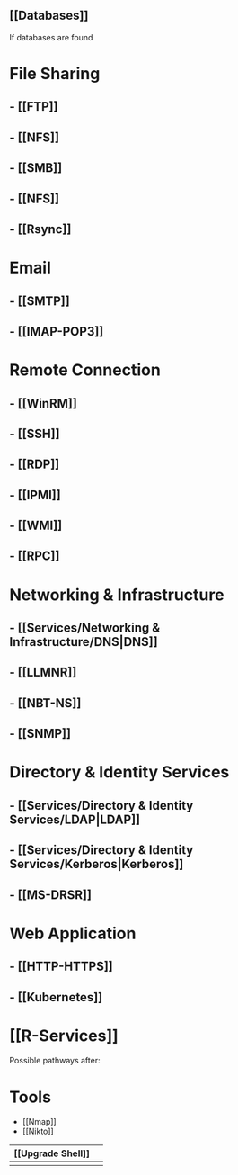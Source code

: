 
## [[Databases]]
If databases are found
# File Sharing
## - [[FTP]]
## - [[NFS]]

## - [[SMB]]
## - [[NFS]]
## - [[Rsync]]
# Email
## - [[SMTP]]
## - [[IMAP-POP3]]
# Remote Connection
## - [[WinRM]]
## - [[SSH]]
## - [[RDP]]
## - [[IPMI]]
## - [[WMI]]
## - [[RPC]]
# Networking & Infrastructure
## - [[Services/Networking & Infrastructure/DNS|DNS]]
## - [[LLMNR]]
## - [[NBT-NS]]
## - [[SNMP]]
# Directory & Identity Services
## - [[Services/Directory & Identity Services/LDAP|LDAP]]
## - [[Services/Directory & Identity Services/Kerberos|Kerberos]]
## - [[MS-DRSR]]
# Web Application
## - [[HTTP-HTTPS]]
## - [[Kubernetes]]
# [[R-Services]]
Possible pathways after:

# Tools
- [[Nmap]]
- [[Nikto]]

| [[Upgrade Shell]] |     |
| ----------------- | --- |
|                   |     |
